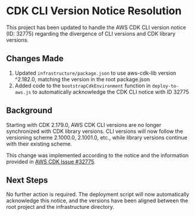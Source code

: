 # CDK CLI Version Notice Resolution

This project has been updated to handle the AWS CDK CLI version notice (ID: 32775) regarding the divergence of CLI versions and CDK library versions.

## Changes Made

1. Updated `infrastructure/package.json` to use aws-cdk-lib version ^2.182.0, matching the version in the root package.json
2. Added code to the `bootstrapCdkEnvironment` function in `deploy-to-aws.js` to automatically acknowledge the CDK CLI notice with ID 32775

## Background

Starting with CDK 2.179.0, AWS CDK CLI versions are no longer synchronized with CDK library versions. CLI versions will now follow the versioning scheme 2.1000.0, 2.1001.0, etc., while library versions continue with their existing scheme.

This change was implemented according to the notice and the information provided in [AWS CDK Issue #32775](https://github.com/aws/aws-cdk/issues/32775).

## Next Steps

No further action is required. The deployment script will now automatically acknowledge this notice, and the versions have been aligned between the root project and the infrastructure directory.